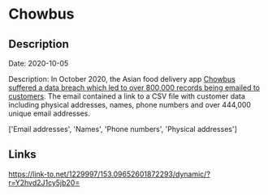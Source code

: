 # Chowbus

## Description

Date: 2020-10-05

Description:
In October 2020, the Asian food delivery app <a href="https://www.reddit.com/r/UIUC/comments/j5fcjp/chowbus_is_hacked_leaks_800000_entries_of/" target="_blank" rel="noopener">Chowbus suffered a data breach which led to over 800,000 records being emailed to customers</a>. The email contained a link to a CSV file with customer data including physical addresses, names, phone numbers and over 444,000 unique email addresses.


['Email addresses', 'Names', 'Phone numbers', 'Physical addresses']

## Links

https://link-to.net/1229997/153.09652601872293/dynamic/?r=Y2hvd2J1cy5jb20=